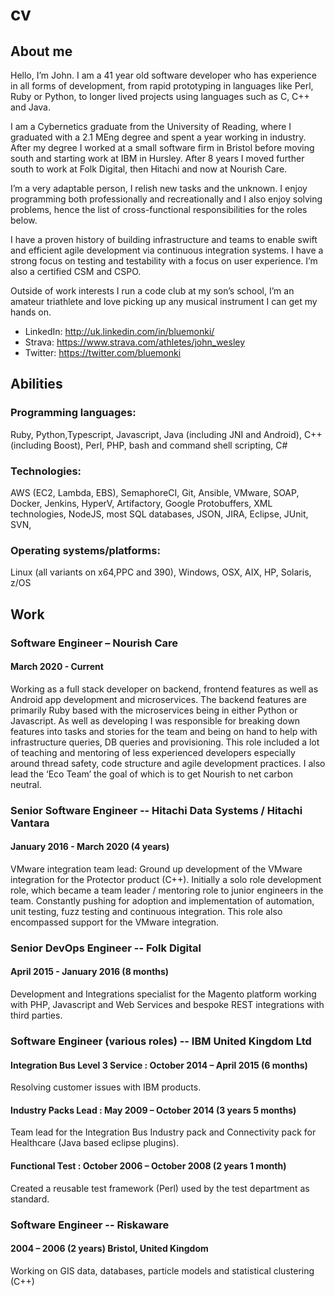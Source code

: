 # cv
## About me 
Hello, I’m John. I am a 41 year old software developer who has experience in all forms of development, from rapid prototyping in languages like Perl, Ruby or Python, to longer lived projects using languages such as C, C++ and Java. 

I am a Cybernetics graduate from the University of Reading, where I graduated with a 2.1 MEng degree and spent a year working in industry. After my degree I worked at a small software firm in Bristol before moving south and starting work at IBM in Hursley. After 8 years I moved further south to work at Folk Digital, then Hitachi and now at Nourish Care.

I’m a very adaptable person, I relish new tasks and the unknown. I enjoy programming both professionally and recreationally and I also enjoy solving problems, hence the list of cross-functional responsibilities for the roles below. 

I have a proven history of building infrastructure and teams to enable swift and efficient agile development via continuous integration systems. I have a strong focus on testing and testability with a focus on user experience. I’m also a certified CSM and CSPO.

Outside of work interests I run a code club at my son’s school, I’m an amateur triathlete and love picking up any musical instrument I can get my hands on. 

- LinkedIn: http://uk.linkedin.com/in/bluemonki/ 
- Strava: https://www.strava.com/athletes/john_wesley 
- Twitter: https://twitter.com/bluemonki 

## Abilities 
### Programming languages: 
Ruby, Python,Typescript, Javascript, Java (including JNI and Android), C++ (including Boost), Perl, PHP, bash and command shell scripting, C# 
### Technologies: 
AWS (EC2, Lambda, EBS), SemaphoreCI, Git, Ansible, VMware, SOAP, Docker, Jenkins, HyperV, Artifactory, Google Protobuffers, XML technologies, NodeJS, most SQL databases, JSON, JIRA, Eclipse, JUnit, SVN, 
### Operating systems/platforms: 
Linux (all variants on x64,PPC and 390), Windows, OSX, AIX, HP, Solaris, z/OS

## Work 

### Software Engineer – Nourish Care

#### March 2020 - Current
Working as a full stack developer on backend, frontend features as well as Android app development and microservices. The backend features are primarily Ruby based with the microservices being in either Python or Javascript.  As well as developing I was responsible for breaking down features into tasks and stories for the team and being on hand to help with infrastructure queries, DB queries and provisioning.  This role included a lot of teaching and mentoring of less experienced developers especially around thread safety, code structure and agile development practices. I also lead the ‘Eco Team’ the goal of which is to get Nourish to net carbon neutral.

### Senior Software Engineer -- Hitachi Data Systems / Hitachi Vantara 

#### January 2016 - March 2020 (4 years)
VMware integration team lead: Ground up development of the VMware integration for the Protector product (C++). Initially a solo role development role, which became a team leader / mentoring role to junior engineers in the team. Constantly pushing for adoption and implementation of automation, unit testing, fuzz testing and continuous integration. This role also encompassed support for the VMware integration.

### Senior DevOps Engineer -- Folk Digital 

#### April 2015 - January 2016 (8 months) 
Development and Integrations specialist for the Magento platform working with PHP, Javascript and Web Services and bespoke REST integrations with third parties. 

### Software Engineer (various roles) -- IBM United Kingdom Ltd 

#### Integration Bus Level 3 Service : October 2014 – April 2015 (6 months) 
Resolving customer issues with IBM products. 

#### Industry Packs Lead : May 2009 – October 2014 (3 years 5 months) 
Team lead for the Integration Bus Industry pack and Connectivity pack for Healthcare (Java based eclipse plugins). 

#### Functional Test : October 2006 – October 2008 (2 years 1 month) 
Created a reusable test framework (Perl) used by the test department as standard.

### Software Engineer -- Riskaware 

####  2004 – 2006 (2 years) Bristol, United Kingdom 
Working on GIS data, databases, particle models and statistical clustering (C++)
